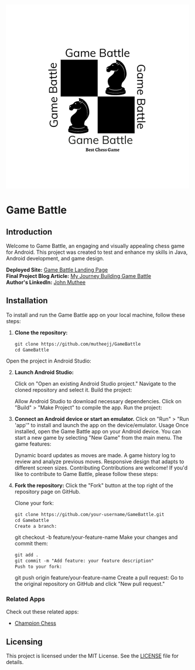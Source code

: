 ![Game Battle Icon](app/src/main/res/drawable-v24/app_icon.png)
# Game Battle

## Introduction
Welcome to Game Battle, an engaging and visually appealing chess game for Android. This project was created to test and enhance my skills in Java, Android development, and game design.

**Deployed Site:** [Game Battle Landing Page](https://mutheejj.github.io/atomic-landing-page/)  
**Final Project Blog Article:** [My Journey Building Game Battle](https://www.linkedin.com/posts/johnmutheemaina_my-journey-building-game-battle-android-activity-7216131131048398849-CwCk?utm_source=share&utm_medium=member_desktop)  
**Author's LinkedIn:** [John Muthee](https://www.linkedin.com/in/johnmutheemaina/)

## Installation
To install and run the Game Battle app on your local machine, follow these steps:

1. **Clone the repository:**
   ```
   git clone https://github.com/mutheejj/GameBattle
   cd GameBattle
Open the project in Android Studio:

2. **Launch Android Studio:**
   
   Click on "Open an existing Android Studio project."
   Navigate to the cloned repository and select it.
   Build the project:

   Allow Android Studio to download necessary dependencies.
   Click on "Build" > "Make Project" to compile the app.
   Run the project:

3. **Connect an Android device or start an emulator.**
   Click on "Run" > "Run 'app'" to install and launch the app on the device/emulator.
   Usage
   Once installed, open the Game Battle app on your Android device. You can start a new game by selecting "New Game" from the main menu. The game features:

   Dynamic board updates as moves are made.
   A game history log to review and analyze previous moves.
   Responsive design that adapts to different screen sizes.
   Contributing
   Contributions are welcome! If you'd like to contribute to Game Battle, please follow these steps:

4. **Fork the repository:**
   Click the "Fork" button at the top right of the repository page on GitHub.

   Clone your fork:
      ```
      git clone https://github.com/your-username/GameBattle.git
      cd Gamebattle
   Create a branch:
      ```
      git checkout -b feature/your-feature-name
   Make your changes and commit them:

      ```
      git add .
      git commit -m "Add feature: your feature description"
   Push to your fork:
      ```
      git push origin feature/your-feature-name
      Create a pull request:
   Go to the original repository on GitHub and click "New pull request."
### Related Apps
Check out these related apps:

- [Champion Chess](https://play.google.com/store/apps/details?id=com.chess.champ&hl=en_US)

## Licensing
This project is licensed under the MIT License. See the [LICENSE](https://opensource.org/licenses/MIT) file for details.